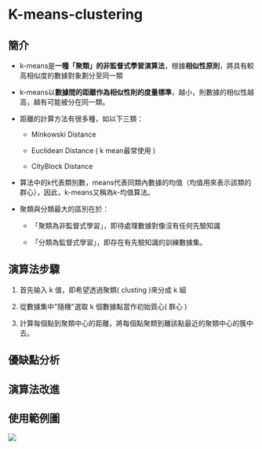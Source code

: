 # K-means-clustering
## 簡介
* k-means是**一種「聚類」的非監督式學習演算法**，根據**相似性原則**，將具有較高相似度的數據對象劃分至同一類
* k-means以**數據間的距離作為相似性則的度量標準**，越小，則數據的相似性越高，越有可能被分在同一類。
* 距離的計算方法有很多種，如以下三類：
  * Minkowski Distance  
  
  * Euclidean Distance ( k mean最常使用 )
  
  * CityBlock Distance 
  
* 算法中的k代表類別數，means代表同類內數據的均值（均值用來表示該類的群心），因此，k-means又稱為k-均值算法。

* 聚類與分類最大的區別在於：
  * 「聚類為非監督式學習」，即待處理數據對像沒有任何先驗知識
  
  * 「分類為監督式學習」，即存在有先驗知識的訓練數據集。

## 演算法步驟
  1. 首先输入 k 值，即希望透過聚類( clusting )來分成 k 組 
  
  2. 從數據集中"隨機"選取 k 個數據點當作初始質心( 群心 ) 
  
  3. 計算每個點到聚類中心的距離，將每個點聚類到離該點最近的聚類中心的簇中去。  
        
## 優缺點分析
## 演算法改進
## 使用範例圖
![](https://i.imgur.com/qXIXrpY.png)

